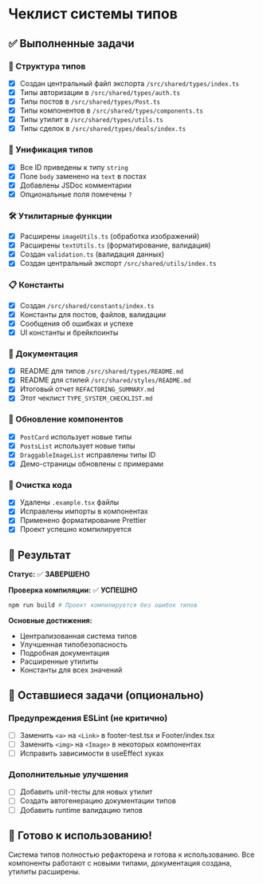 # Чеклист системы типов

## ✅ Выполненные задачи

### 📁 Структура типов
- [x] Создан центральный файл экспорта `/src/shared/types/index.ts`
- [x] Типы авторизации в `/src/shared/types/auth.ts`
- [x] Типы постов в `/src/shared/types/Post.ts`
- [x] Типы компонентов в `/src/shared/types/components.ts`
- [x] Типы утилит в `/src/shared/types/utils.ts`
- [x] Типы сделок в `/src/shared/types/deals/index.ts`

### 🔧 Унификация типов
- [x] Все ID приведены к типу `string`
- [x] Поле `body` заменено на `text` в постах
- [x] Добавлены JSDoc комментарии
- [x] Опциональные поля помечены `?`

### 🛠️ Утилитарные функции
- [x] Расширены `imageUtils.ts` (обработка изображений)
- [x] Расширены `textUtils.ts` (форматирование, валидация)
- [x] Создан `validation.ts` (валидация данных)
- [x] Создан центральный экспорт `/src/shared/utils/index.ts`

### 📋 Константы
- [x] Создан `/src/shared/constants/index.ts`
- [x] Константы для постов, файлов, валидации
- [x] Сообщения об ошибках и успехе
- [x] UI константы и брейкпоинты

### 📖 Документация
- [x] README для типов `/src/shared/types/README.md`
- [x] README для стилей `/src/shared/styles/README.md`
- [x] Итоговый отчет `REFACTORING_SUMMARY.md`
- [x] Этот чеклист `TYPE_SYSTEM_CHECKLIST.md`

### 🔄 Обновление компонентов
- [x] `PostCard` использует новые типы
- [x] `PostsList` использует новые типы
- [x] `DraggableImageList` исправлены типы ID
- [x] Демо-страницы обновлены с примерами

### 🧹 Очистка кода
- [x] Удалены `.example.tsx` файлы
- [x] Исправлены импорты в компонентах
- [x] Применено форматирование Prettier
- [x] Проект успешно компилируется

## 🎯 Результат

**Статус:** ✅ **ЗАВЕРШЕНО**

**Проверка компиляции:** ✅ **УСПЕШНО**
```bash
npm run build # Проект компилируется без ошибок типов
```

**Основные достижения:**
- Централизованная система типов
- Улучшенная типобезопасность
- Подробная документация
- Расширенные утилиты
- Константы для всех значений

## 📝 Оставшиеся задачи (опционально)

### Предупреждения ESLint (не критично)
- [ ] Заменить `<a>` на `<Link>` в footer-test.tsx и Footer/index.tsx
- [ ] Заменить `<img>` на `<Image>` в некоторых компонентах
- [ ] Исправить зависимости в useEffect хуках

### Дополнительные улучшения
- [ ] Добавить unit-тесты для новых утилит
- [ ] Создать автогенерацию документации типов
- [ ] Добавить runtime валидацию типов

## 🚀 Готово к использованию!

Система типов полностью рефакторена и готова к использованию. Все компоненты работают с новыми типами, документация создана, утилиты расширены.
